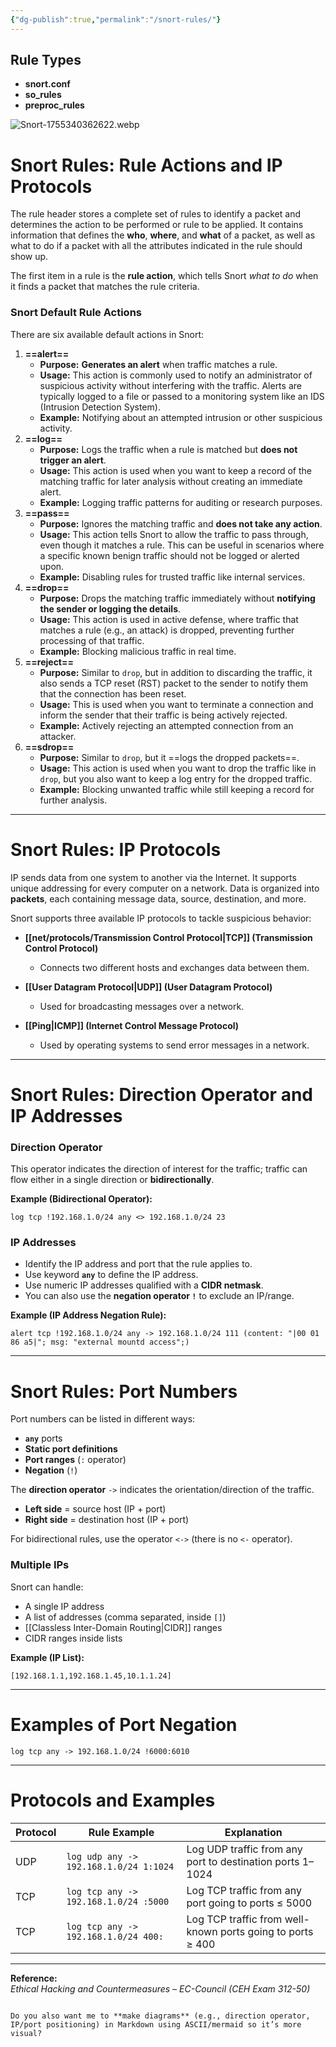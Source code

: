 ```yaml
---
{"dg-publish":true,"permalink":"/snort-rules/"}
---
```



## Rule Types

- **snort.conf**
- **so_rules**
- **preproc_rules**


![Snort-1755340362622.webp](/img/user/Snort-1755340362622.webp)
# Snort Rules: Rule Actions and IP Protocols

The rule header stores a complete set of rules to identify a packet and determines the action to be performed or rule to be applied. It contains information that defines the **who**, **where**, and **what** of a packet, as well as what to do if a packet with all the attributes indicated in the rule should show up.  

The first item in a rule is the **rule action**, which tells Snort *what to do* when it finds a packet that matches the rule criteria.  

### Snort Default Rule Actions

There are six available default actions in Snort:

1. **==alert==**  
   - **Purpose:** **Generates an alert** when traffic matches a rule.
   - **Usage:** This action is commonly used to notify an administrator of suspicious activity without interfering with the traffic. Alerts are typically logged to a file or passed to a monitoring system like an IDS (Intrusion Detection System).
   - **Example:** Notifying about an attempted intrusion or other suspicious activity.
2. **==log==**  
   - **Purpose:** Logs the traffic when a rule is matched but **does not trigger an alert**.
   - **Usage:** This action is used when you want to keep a record of the matching traffic for later analysis without creating an immediate alert.
   - **Example:** Logging traffic patterns for auditing or research purposes.
3. **==pass==**  
   - **Purpose:** Ignores the matching traffic and **does not take any action**.
   - **Usage:** This action tells Snort to allow the traffic to pass through, even though it matches a rule. This can be useful in scenarios where a specific known benign traffic should not be logged or alerted upon.
   - **Example:** Disabling rules for trusted traffic like internal services.
4. **==drop==**  
   - **Purpose:** Drops the matching traffic immediately without **notifying the sender or logging the details**.
   - **Usage:** This action is used in active defense, where traffic that matches a rule (e.g., an attack) is dropped, preventing further processing of that traffic.
   - **Example:** Blocking malicious traffic in real time.
5. **==reject==**  
   - **Purpose:** Similar to `drop`, but in addition to discarding the traffic, it also sends a TCP reset (RST) packet to the sender to notify them that the connection has been reset.
   - **Usage:** This is used when you want to terminate a connection and inform the sender that their traffic is being actively rejected.
   - **Example:** Actively rejecting an attempted connection from an attacker.
6. **==sdrop==**  
   - **Purpose:** Similar to `drop`, but it ==logs the dropped packets==.
   - **Usage:** This action is used when you want to drop the traffic like in `drop`, but you also want to keep a log entry for the dropped traffic.
   - **Example:** Blocking unwanted traffic while still keeping a record for further analysis.

---

# Snort Rules: IP Protocols

IP sends data from one system to another via the Internet. It supports unique addressing for every computer on a network. Data is organized into **packets**, each containing message data, source, destination, and more.  

Snort supports three available IP protocols to tackle suspicious behavior:

- **[[net/protocols/Transmission Control Protocol\|TCP]] (Transmission Control Protocol)**  
  - Connects two different hosts and exchanges data between them.

- **[[User Datagram Protocol\|UDP]] (User Datagram Protocol)**  
  - Used for broadcasting messages over a network.

- **[[Ping\|ICMP]] (Internet Control Message Protocol)**  
  - Used by operating systems to send error messages in a network.  

---

# Snort Rules: Direction Operator and IP Addresses

### Direction Operator
This operator indicates the direction of interest for the traffic; traffic can flow either in a single direction or **bidirectionally**.  

**Example (Bidirectional Operator):**
```snort
log tcp !192.168.1.0/24 any <> 192.168.1.0/24 23
````

### IP Addresses

- Identify the IP address and port that the rule applies to.
- Use keyword **`any`** to define the IP address.
- Use numeric IP addresses qualified with a **CIDR netmask**.
- You can also use the **negation operator `!`** to exclude an IP/range.
    

**Example (IP Address Negation Rule):**

```snort
alert tcp !192.168.1.0/24 any -> 192.168.1.0/24 111 (content: "|00 01 86 a5|"; msg: "external mountd access";)
```

---

# Snort Rules: Port Numbers

Port numbers can be listed in different ways:

- **`any`** ports
- **Static port definitions**
- **Port ranges** (`:` operator)
- **Negation** (`!`)
    
The **direction operator** `->` indicates the orientation/direction of the traffic.
- **Left side** = source host (IP + port)
- **Right side** = destination host (IP + port)

For bidirectional rules, use the operator `<->` (there is no `<-` operator).

### Multiple IPs

Snort can handle:
- A single IP address
- A list of addresses (comma separated, inside `[]`)
- [[Classless Inter-Domain Routing\|CIDR]] ranges
- CIDR ranges inside lists
    

**Example (IP List):**

```snort
[192.168.1.1,192.168.1.45,10.1.1.24]
```

---

# Examples of Port Negation

```snort
log tcp any -> 192.168.1.0/24 !6000:6010
```

---

# Protocols and Examples

|Protocol|Rule Example|Explanation|
|---|---|---|
|UDP|`log udp any -> 192.168.1.0/24 1:1024`|Log UDP traffic from any port to destination ports 1–1024|
|TCP|`log tcp any -> 192.168.1.0/24 :5000`|Log TCP traffic from any port going to ports ≤ 5000|
|TCP|`log tcp any -> 192.168.1.0/24 400:`|Log TCP traffic from well-known ports going to ports ≥ 400|

---

**Reference:**  
_Ethical Hacking and Countermeasures – EC-Council (CEH Exam 312-50)_

```

Do you also want me to **make diagrams** (e.g., direction operator, IP/port positioning) in Markdown using ASCII/mermaid so it’s more visual?
```